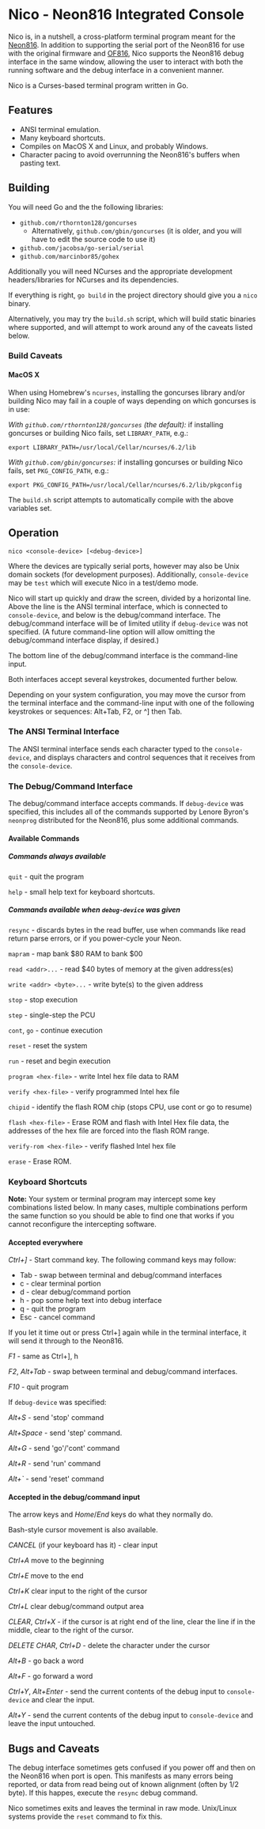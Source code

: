 # Nico - Neon816 Integrated Console

Nico is, in a nutshell, a cross-platform terminal program meant for the
[Neon816](https://hackaday.io/project/164325-neon816).  In addition to
supporting the serial port of the Neon816 for use with the original
firmware and [OF816](https://github.com/mgcaret/of816), Nico supports
the Neon816 debug interface in the same window, allowing the user to
interact with both the running software and the debug interface in a 
convenient manner.

Nico is a Curses-based terminal program written in Go.

## Features

* ANSI terminal emulation.
* Many keyboard shortcuts.
* Compiles on MacOS X and Linux, and probably Windows.
* Character pacing to avoid overrunning the Neon816's buffers when
  pasting text.

## Building

You will need Go and the the following libraries:

* ``github.com/rthornton128/goncurses``
  * Alternatively, ``github.com/gbin/goncurses`` (it is older, and
    you will have to edit the source code to use it)
* ``github.com/jacobsa/go-serial/serial``
* ``github.com/marcinbor85/gohex``

Additionally you will need NCurses and the appropriate development 
headers/libraries for NCurses and its dependencies.

If everything is right, ``go build`` in the project directory should
give you a ``nico`` binary.

Alternatively, you may try the ``build.sh`` script, which will build
static binaries where supported, and will attempt to work around any
of the caveats listed below.

### Build Caveats

#### MacOS X

When using Homebrew's ``ncurses``, installing the goncurses library
and/or building Nico may fail in a couple of ways depending on which
goncurses is in use:

*With ``github.com/rthornton128/goncurses`` (the default):*  if
installing goncurses or building Nico fails, set ``LIBRARY_PATH``, e.g.:

``export LIBRARY_PATH=/usr/local/Cellar/ncurses/6.2/lib``

*With ``github.com/gbin/goncurses``:*  if installing goncurses or
building Nico fails, set ``PKG_CONFIG_PATH``, e.g.:

``export PKG_CONFIG_PATH=/usr/local/Cellar/ncurses/6.2/lib/pkgconfig``

The ``build.sh`` script attempts to automatically compile with the above
variables set.

## Operation

``nico <console-device> [<debug-device>]``

Where the devices are typically serial ports, however may also be
Unix domain sockets (for development purposes).  Additionally,
``console-device`` may be ``test`` which will execute Nico in a
test/demo mode.

Nico will start up quickly and draw the screen, divided by a
horizontal line.  Above the line is the ANSI terminal interface, which
is connected to ``console-device``, and below is the debug/command
interface.  The debug/command interface will be of limited utility if
``debug-device`` was not specified.  (A future command-line option
will allow omitting the debug/command interface display, if desired.)

The bottom line of the debug/command interface is the command-line
input.

Both interfaces accept several keystrokes, documented further below.

Depending on your system configuration, you may move the cursor from
the terminal interface and the command-line input  with one of the
following keystrokes or sequences: Alt+Tab, F2, or ^] then Tab.

### The ANSI Terminal Interface

The ANSI terminal interface sends each character typed to the
``console-device``, and displays characters and control sequences
that it receives from the ``console-device``.

### The Debug/Command Interface

The debug/command interface accepts commands.  If ``debug-device``
was specified, this includes all of the commands supported by
Lenore Byron's ``neonprog`` distributed for the Neon816, plus
some additional commands.

#### Available Commands

##### Commands always available

``quit`` - quit the program

``help`` - small help text for keyboard shortcuts.

##### Commands available when ``debug-device`` was given

``resync`` - discards bytes in the read buffer, use when commands
like read return parse errors, or if you power-cycle your Neon.   

``mapram`` - map bank $80 RAM to bank $00

``read <addr>...`` - read $40 bytes of memory at the given address(es)

``write <addr> <byte>...`` - write byte(s) to the given address

``stop`` - stop execution

``step`` - single-step the PCU

``cont``, ``go`` - continue execution

``reset`` - reset the system

``run`` - reset and begin execution

``program <hex-file>`` - write Intel hex file data to RAM

``verify <hex-file>`` - verify programmed Intel hex file

``chipid`` - identify the flash ROM chip (stops CPU, use cont or go to
resume)

``flash <hex-file>`` - Erase ROM and flash with Intel Hex file data,
the addresses of the hex file are forced into the flash ROM range.

``verify-rom <hex-file>`` - verify flashed Intel hex file

``erase`` - Erase ROM.

### Keyboard Shortcuts

**Note:** Your system or terminal program may intercept some key combinations
listed below.  In many cases, multiple combinations perform the same function
so you should be able to find one that works if you cannot reconfigure the
intercepting software.

#### Accepted everywhere

*Ctrl+]* - Start command key.  The following command keys may follow:
  
  * Tab - swap between terminal and debug/command interfaces
  * c - clear terminal portion
  * d - clear debug/command portion
  * h - pop some help text into debug interface
  * q - quit the program
  * Esc - cancel command
 
If you let it time out or press Ctrl+] again while in the terminal
interface, it will send it through to the Neon816.

*F1* - same as Ctrl+], h

*F2*, *Alt+Tab* - swap between terminal and debug/command interfaces.

*F10* - quit program

If ``debug-device`` was specified:

*Alt+S* - send 'stop' command

*Alt+Space* - send 'step' command.

*Alt+G* - send 'go'/'cont' command

*Alt+R* - send 'run' command

*Alt+`* - send 'reset' command

#### Accepted in the debug/command input

The arrow keys and *Home*/*End* keys do what they normally do.

Bash-style cursor movement is also available.

*CANCEL* (if your keyboard has it) - clear input

*Ctrl+A* move to the beginning

*Ctrl+E* move to the end

*Ctrl+K* clear input to the right of the cursor

*Ctrl+L* clear debug/command output area

*CLEAR*, *Ctrl+X* - if the cursor is at right end of the line, clear the line
if in the middle, clear to the right of the cursor.

*DELETE CHAR*, *Ctrl+D* - delete the character under the cursor

*Alt+B* - go back a word

*Alt+F* - go forward a word

*Ctrl+Y*, *Alt+Enter* - send the current contents of the debug input
to ``console-device`` and clear the input.

*Alt+Y* - send the current contents of the debug input
to ``console-device`` and leave the input untouched.

## Bugs and Caveats

The debug interface sometimes gets confused if you power off and then
on the Neon816 when port is open.  This manifests as many errors being
reported, or data from read being out of known alignment (often by
1/2 byte).  If this happes, execute the ``resync`` debug command. 

Nico sometimes exits and leaves the terminal in raw mode.  Unix/Linux
systems provide the ``reset`` command to fix this.
